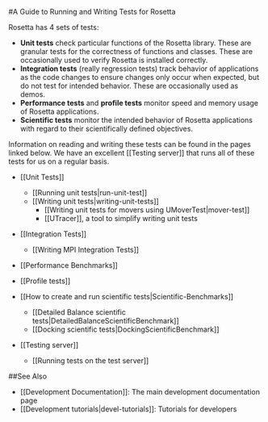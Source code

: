#A Guide to Running and Writing Tests for Rosetta

Rosetta has 4 sets of tests:
* __Unit tests__ check particular functions of the Rosetta library. These are granular tests for the correctness of functions and classes. These are occasionally used to verify Rosetta is installed correctly.
* __Integration tests__ (really regression tests) track behavior of applications as the code changes to ensure changes only occur when expected, but do not test for intended behavior. These are occasionally used as demos.
* __Performance tests__ and __profile tests__ monitor speed and memory usage of Rosetta applications. 
* __Scientific tests__ monitor the intended behavior of Rosetta applications with regard to their scientifically defined objectives. 

Information on reading and writing these tests can be found in the pages linked below. We have an excellent
[[Testing server]] that runs all of these tests for us on a regular basis.

-   [[Unit Tests]]
    -   [[Running unit tests|run-unit-test]]
    -	[[Writing unit tests|writing-unit-tests]]
    	-   [[Writing unit tests for movers using UMoverTest|mover-test]]
    	-   [[UTracer]], a tool to simplify writing unit tests

-   [[Integration Tests]]
    - [[Writing MPI Integration Tests]]

-   [[Performance Benchmarks]]
-   [[Profile tests]]

-   [[How to create and run scientific tests|Scientific-Benchmarks]]
    - [[Detailed Balance scientific tests|DetailedBalanceScientificBenchmark]]
    - [[Docking scientific tests|DockingScientificBenchmark]]

-   [[Testing server]]
    - [[Running tests on the test server]]

##See Also

* [[Development Documentation]]: The main development documentation page
* [[Development tutorials|devel-tutorials]]: Tutorials for developers